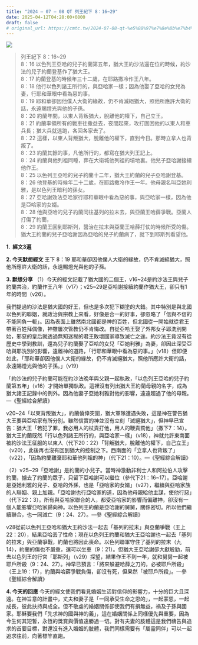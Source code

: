 ```yaml
---
title: "2024 – 07 – 08 QT 列王紀下 8：16~29"
date: 2025-04-12T04:28:00+0800
draft: false
# original_url: https://cmtc.tw/2024-07-08-qt-%e5%88%97%e7%8e%8b%e7%b4%80%e4%b8%8b-8%ef%bc%9a1629
---
```


![](/images/qt.jpg)
> 列王紀下 8：16\~29  
> 8：16 以色列王亞哈的兒子約蘭第五年，猶大王約沙法還在位的時候，約沙法的兒子約蘭登基作了猶大王。  
> 8：17 約蘭登基的時候年三十二歲，在耶路撒冷作王八年。  
> 8：18 他行以色列諸王所行的，與亞哈家一樣；因為他娶了亞哈的女兒為妻，行耶和華眼中看為惡的事。  
> 8：19 耶和華卻因他僕人大衛的緣故，仍不肯滅絕猶大，照他所應許大衛的話，永遠賜燈光與他的子孫。  
> 8：20 約蘭年間，以東人背叛猶大，脫離他的權下，自己立王。  
> 8：21 約蘭率領所有的戰車往撒益去，夜間起來，攻打圍困他的以東人和車兵長；猶大兵就逃跑，各回各家去了。  
> 8：22 這樣，以東人背叛猶大，脫離他的權下，直到今日。那時立拿人也背叛了。  
> 8：23 約蘭其餘的事，凡他所行的，都寫在猶大列王記上。  
> 8：24 約蘭與他列祖同睡，葬在大衛城他列祖的墳地裏。他兒子亞哈謝接續他作王。  
> 8：25 以色列王亞哈的兒子約蘭十二年，猶大王約蘭的兒子亞哈謝登基。  
> 8：26 他登基的時候年二十二歲，在耶路撒冷作王一年。他母親名叫亞她利雅，是以色列王暗利的孫女。  
> 8：27 亞哈謝效法亞哈家行耶和華眼中看為惡的事，與亞哈家一樣，因為他是亞哈家的女婿。  
> 8：28 他與亞哈的兒子約蘭同往基列的拉末去，與亞蘭王哈薛爭戰。亞蘭人打傷了約蘭，  
> 8：29 約蘭王回到耶斯列，醫治在拉末與亞蘭王哈薛打仗的時候所受的傷。猶大王約蘭的兒子亞哈謝因為亞哈的兒子約蘭病了，就下到耶斯列看望他。

**1.  經文3遍**

**2. 今天默想經文**
王下 8：19 耶和華卻因他僕人大衛的緣故，仍不肯滅絕猶大，照他所應許大衛的話，永遠賜燈光與他的子孫。

**3. 默想分享**
（1）今天的經文記載了猶大國的二個王，v16\~24是約沙法王與兒子約蘭共治，約蘭作王八年（v17）；v25\~29是亞哈謝接續約蘭作猶大王，卻只有1年的時間（v26）。

我們提過約沙法是猶大國的好王，但也是多次犯下糊塗的大錯。其中特別是與北國以色列的聯姻，就政治與宗教上來看，好像是合一的好事，卻忽略了「信與不信的不能同負一軛」。因為表面上雖然南北國都是神的百姓，但北國從一開始就從君王帶著百姓拜偶像，神雖屢次管教仍不肯悔改。自從亞哈王娶了外邦女子耶洗別開始，邪惡的皇后就透過無知迷糊的君王敗壞國家導致滅亡之途。約沙法王竟沒有從歷史中學到教訓，還為兒子約蘭娶了亞哈的女兒「亞她利雅」為妻，卻因此深受亞哈與耶洗別的影響，遠離神的道路，「行耶和華眼中看為惡的事。」（v18）但即便如此，「耶和華卻因他僕人大衛的緣故，仍不肯滅絕猶大，照他所應許大衛的話，永遠賜燈光與他的子孫。」（v19）

「約沙法的兒子約蘭可能在約沙法晚年與父親一起執政，「以色列王亞哈的兒子約蘭第五年」（v16）才開始單獨執政。這裡沒有列出猶大王約蘭母親的名字，成為猶大諸王記錄中的例外。因為他妻子亞她利雅對他的影響，遠遠超過了他的母親。—《聖經綜合解讀》

v20\~24「以東背叛猶大」，約蘭僥倖突圍，猶大軍隊遭遇失敗，這是神在警告猶大王要與亞哈家有所分別。雖然信實的神並沒有立刻「滅絕猶大」，但神早已宣告：猶大王「若犯了罪，我必用人的杖責打他，用人的鞭責罰他」（撒下7：14）。猶大王約蘭既然「行以色列諸王所行的，與亞哈家一樣」（v18），神就允許東南面被約沙法王征服的以東人（代下20：22）「背叛猶大，脫離他的權下，自己立王」（v20），此後再也沒有回到猶大的控制之下。西南面的「立拿人也背叛了」（v22），「因為約蘭離棄耶和華他列祖的神」（代下21：10）。—《聖經綜合解讀》

（2）v25\~29「亞哈謝」是約蘭的小兒子。當時神激動非利士人和阿拉伯人攻擊約蘭，擄去了約蘭的眾子，只留下亞哈謝可以繼位（參代下21：16\~17）。亞哈謝是亞她利雅的兒子、亞哈的外孫，也是「亞哈家的女婿」（v27），繼續與亞哈家族的人聯姻、親上加親。「亞哈謝也行亞哈家的道，因為他母親給他主謀，使他行惡」（代下22：3）。所有與亞哈家聯合的人，都受亞哈家的影響而偏離神，卻沒有一個人能影響亞哈家歸向神。以色列王約蘭是亞哈謝的舅舅，關係密切。所以他們繼續聯合，也一同滅亡（9：24、27）。—參《聖經綜合解讀》

v28從前以色列王亞哈和猶大王約沙法一起去「基列的拉末」與亞蘭爭戰（王上22：20），結果亞哈丟了性命；現在以色列王約蘭和猶大王亞哈謝也一起去「基列的拉末」與亞蘭爭戰，約蘭也將因此喪命。以色列聯軍守住了基列的拉末（九14），約蘭的傷也不嚴重，還可以坐車（9：21）。但猶大王亞哈謝卻大獻殷勤，前去以色列王的行宮「耶斯列」（v29）探望，結果作王不到一年，就和舅舅一起被耶戶所殺（9：24、27）。神早已預言：「將來躲避哈薛之刀的，必被耶戶所殺」（王上19：17），約蘭與哈薛爭戰負傷，卻沒有死，但果然「被耶戶所殺」。—參《聖經綜合解讀》

**4. 今天的回應**
今天的經文使我們看見婚姻生活對信仰的影響力，十分的巨大且深遠。在神旨意的計畫中，丈夫和妻子是「一同承受生命之恩的」，一起蒙恩，一起成長，彼此扶持與成全。但不敬虔的婚姻關係卻使我們有損無益，禍及子孫與國家。耶穌要我們「先求神的國與神的義」，這在婚姻關係上同樣優先與重要，因為今生何其短暫，永恆的獎賞與價值遠勝過一切。對有夫妻的肢體這是我們禱告與追求的首要目標，對還沒有進入婚姻的肢體，我們同樣需要有「屬靈同伴」可以一起追求往前，向著標竿直跑。
